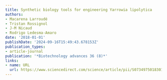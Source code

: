```yaml
---
title: Synthetic biology tools for engineering Yarrowia lipolytica
authors:
- Macarena Larroudé
- Tristan Rossignol
- J-M Nicaud
- Rodrigo Ledesma-Amaro
date: '2018-01-01'
publishDate: '2024-09-16T15:49:43.678153Z'
publication_types:
- article-journal
publication: '*Biotechnology advances 36 (8)*'
links:
- name: URL
  url: https://www.sciencedirect.com/science/article/pii/S0734975018301678
---
```

